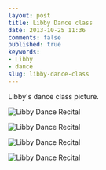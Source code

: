 ```yaml
---
layout: post
title: Libby Dance class
date: 2013-10-25 11:36
comments: false
published: true
keywords:
- Libby
- dance
slug: libby-dance-class
---
```

Libby's dance class picture.

![Libby Dance Recital](http://media.eick.us/media/photographs/2013/2013-06-28/libby-dance-recital-2013-06-28-at-18-48-09.jpg)

![Libby Dance Recital](http://media.eick.us/media/photographs/2013/2013-06-28/libby-dance-recital-2013-06-28-at-18-49-11.jpg)

![Libby Dance Recital](http://media.eick.us/media/photographs/2013/2013-06-28/libby-dance-recital-2013-06-28-at-18-49-41.jpg)

![Libby Dance Recital](http://media.eick.us/media/photographs/2013/2013-06-28/libby-dance-recital-2013-06-28-at-18-50-06.jpg)
